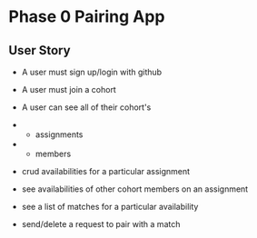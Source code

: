 # Phase 0 Pairing App

## User Story
- A user must sign up/login with github
- A user must join a cohort

- A user can see all of their cohort's 
- -  assignments
- -  members

- crud availabilities for a particular assignment
- see availabilities of other cohort members on an assignment

- see a list of matches for a particular availability

- send/delete a request to pair with a match






